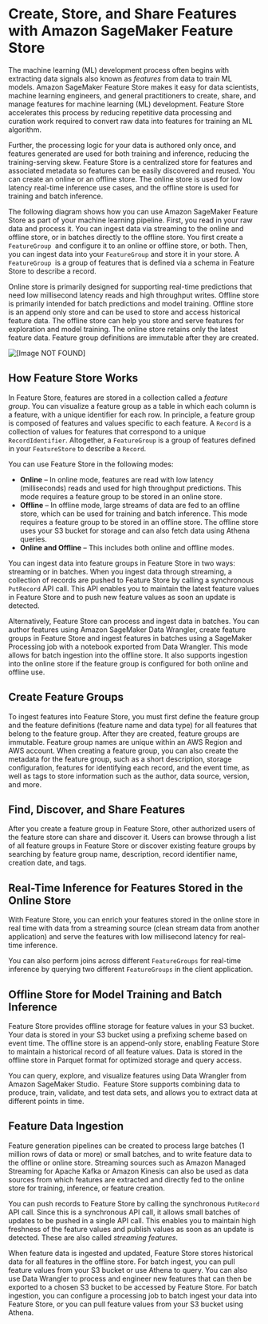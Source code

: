 # Create, Store, and Share Features with Amazon SageMaker Feature Store<a name="feature-store"></a>

The machine learning \(ML\) development process often begins with extracting data signals also known as *features* from data to train ML models\. Amazon SageMaker Feature Store makes it easy for data scientists, machine learning engineers, and general practitioners to create, share, and manage features for machine learning \(ML\) development\. Feature Store accelerates this process by reducing repetitive data processing and curation work required to convert raw data into features for training an ML algorithm\.

Further, the processing logic for your data is authored only once, and features generated are used for both training and inference, reducing the training\-serving skew\. Feature Store is a centralized store for features and associated metadata so features can be easily discovered and reused\. You can create an online or an offline store\. The online store is used for low latency real\-time inference use cases, and the offline store is used for training and batch inference\.   

The following diagram shows how you can use Amazon SageMaker Feature Store as part of your machine learning pipeline\. First, you read in your raw data and process it\. You can ingest data via streaming to the online and offline store, or in batches directly to the offline store\. You first create a `FeatureGroup`  and configure it to an online or offline store, or both\. Then, you can ingest data into your `FeatureGroup` and store it in your store\. A `FeatureGroup`  is a group of features that is defined via a schema in Feature Store to describe a record\.

 Online store is primarily designed for supporting real\-time predictions that need low millisecond latency reads and high throughput writes\. Offline store is primarily intended for batch predictions and model training\. Offline store is an append only store and can be used to store and access historical feature data\. The offline store can help you store and serve features for exploration and model training\. The online store retains only the latest feature data\. Feature group definitions are immutable after they are created\.

![\[Image NOT FOUND\]](http://docs.aws.amazon.com/sagemaker/latest/dg/images/feature-store-overview.png)

## How Feature Store Works<a name="how-feature-store-works"></a>

In Feature Store, features are stored in a collection called a *feature group*\. You can visualize a feature group as a table in which each column is a feature, with a unique identifier for each row\. In principle, a feature group is composed of features and values specific to each feature\. A `Record` is a collection of values for features that correspond to a unique `RecordIdentifier`\. Altogether, a `FeatureGroup` is a group of features defined in your `FeatureStore` to describe a `Record`\.  

 You can use Feature Store in the following modes:  
+  **Online** – In online mode, features are read with low latency \(milliseconds\) reads and used for high throughput predictions\. This mode requires a feature group to be stored in an online store\.  
+  **Offline** – In offline mode, large streams of data are fed to an offline store, which can be used for training and batch inference\. This mode requires a feature group to be stored in an offline store\. The offline store uses your S3 bucket for storage and can also fetch data using Athena queries\.  
+  **Online and Offline** – This includes both online and offline modes\. 

You can ingest data into feature groups in Feature Store in two ways: streaming or in batches\. When you ingest data through streaming, a collection of records are pushed to Feature Store by calling a synchronous `PutRecord` API call\. This API enables you to maintain the latest feature values in Feature Store and to push new feature values as soon an update is detected\. 

Alternatively, Feature Store can process and ingest data in batches\. You can author features using Amazon SageMaker Data Wrangler, create feature groups in Feature Store and ingest features in batches using a SageMaker Processing job with a notebook exported from Data Wrangler\. This mode allows for batch ingestion into the offline store\. It also supports ingestion into the online store if the feature group is configured for both online and offline use\.  

## Create Feature Groups<a name="create-feature-groups"></a>

To ingest features into Feature Store, you must first define the feature group and the feature definitions \(feature name and data type\) for all features that belong to the feature group\. After they are created, feature groups are immutable\. Feature group names are unique within an AWS Region and AWS account\. When creating a feature group, you can also create the metadata for the feature group, such as a short description, storage configuration, features for identifying each record, and the event time, as well as tags to store information such as the author, data source, version, and more\. 

## Find, Discover, and Share Features<a name="Find-discover-share-features"></a>

After you create a feature group in Feature Store, other authorized users of the feature store can share and discover it\. Users can browse through a list of all feature groups in Feature Store or discover existing feature groups by searching by feature group name, description, record identifier name, creation date, and tags\.  

## Real\-Time Inference for Features Stored in the Online Store <a name="real-time-inference"></a>

With Feature Store, you can enrich your features stored in the online store in real time with data from a streaming source \(clean stream data from another application\) and serve the features with low millisecond latency for real\-time inference\.  

You can also perform joins across different `FeatureGroups` for real\-time inference by querying two different `FeatureGroups` in the client application\.  

## Offline Store for Model Training and Batch Inference<a name="offline-store-for-model-training"></a>

Feature Store provides offline storage for feature values in your S3 bucket\. Your data is stored in your S3 bucket using a prefixing scheme based on event time\. The offline store is an append\-only store, enabling Feature Store to maintain a historical record of all feature values\. Data is stored in the offline store in Parquet format for optimized storage and query access\.

You can query, explore, and visualize features using Data Wrangler from Amazon SageMaker Studio\.  Feature Store supports combining data to produce, train, validate, and test data sets, and allows you to extract data at different points in time\. 

## Feature Data Ingestion<a name="feature-data-ingestion"></a>

Feature generation pipelines can be created to process large batches \(1 million rows of data or more\) or small batches, and to write feature data to the offline or online store\. Streaming sources such as Amazon Managed Streaming for Apache Kafka or Amazon Kinesis can also be used as data sources from which features are extracted and directly fed to the online store for training, inference, or feature creation\.  

You can push records to Feature Store by calling the synchronous `PutRecord` API call\. Since this is a synchronous API call, it allows small batches of updates to be pushed in a single API call\. This enables you to maintain high freshness of the feature values and publish values as soon as an update is detected\. These are also called *streaming features*\. 

When feature data is ingested and updated, Feature Store stores historical data for all features in the offline store\. For batch ingest, you can pull feature values from your S3 bucket or use Athena to query\. You can also use Data Wrangler to process and engineer new features that can then be exported to a chosen S3 bucket to be accessed by Feature Store\. For batch ingestion, you can configure a processing job to batch ingest your data into Feature Store, or you can pull feature values from your S3 bucket using Athena\.  

## <a name="w1842aac25c25"></a>